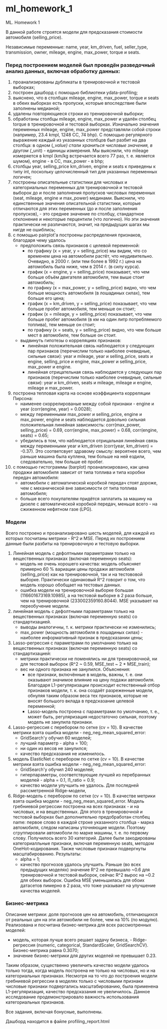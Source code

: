 # ml_homework_1
ML. Homework 1

В данной работе строятся модели для предсказания стоимости автомобиля (selling_price).

Независимые переменные: name, year, km_driven, fuel, seller_type, transmission, owner, mileage, engine, max_power, torque	и seats.

### Перед построением моделей был проведён разведочный анализ данных, включая обработку данных:
1) проанализированы дубликаты в тренировочной и тестовой выборках;
2) построен дашборд с помощью библиотеки ydata-profiling;
3) выяснено, что в столбцах mileage, engine, max_power, torque и seats в обеих выборках есть пропуски, которые впоследствие были заполнены медианой;
4) удалены повторяющиеся строки из тренировочной выборки;
5) обработаны столбцы mileage, engine, max_power и удалён столбец torque в тренировочной и тестовой выборках. Изначально значения переменных mileage, engine, max_power представляли собой строки (например, 23.4 kmpl, 1248 CC, 74 bhp). С помощью регулярного выражение каждый из указанных столбцов был разбит на два столбца: в одном (*_value) стали храниться числовые значения, в другом (*_unit) - единицы измерения. Мы выяснили, что mileage измеряется в kmpl (km/kg встречается всего 77 раз, т. е. является шумом), engine - в CC, max_power - в bhp;
6) столбцы year, selling_price km_driven, engine и seats к приведены к типу int, поскольку целочисленный тип для указанных переменных логичен;
7) построены описательные статистики для числовых и категориальных переменных для тренировочной и тестовой выборок до и после заполнения пропусков числовых переменных (seat, mileage, engine и max_power) мединами. Выяснили, что единственные значения описательной статистики, которые отличаются для этих переменных (до и после заполнения пропусков), - это среднее значение по столбцу, стандартное отклонение и некоторые перцентили (что логично). Но эти значения практически не различаются, значит, на предыдущих шагах мы нигде не ошиблись;
8) с помощью pairplot'a построены распределения признаков, благодаря чему удалось
   * предположить связь признаков с целевой переменной:
     * по графику (x = year, y = selling_price) мы видим, что со временем цена на автомобили растёт, что неудивительно. Очевидно, в 2000 г. (или тем более в 1992 г.) цена на автомобиль была ниже, чем в 2014 г. (в силу курса).
     * график (x = engine, y = selling_price) показывает, что чем больше объём двигателя автомобиля, тем выше стоит автомобиль;
     * по графику (x = max_power, y = selling_price) видно, что чем больше мощность автомобиля (в лошадиных силах), тем больше его цена;
     * график (x = km_driven, y = selling_price) показывает, что чем больше пробег автомобиля, тем меньше он стоит;
     * график (x = mileage, y = selling_price) показывает, что чем больше пробег автомобиля (в км на один литр потребляемого топлива), тем меньше он стоит;
     * по графику (x = seats, y = selling_price) видно, что чем больше мест в автомобиле, тем больше он стоит.
   * выдвинуть гипотезы о корреляциях признаков:
     * линейная положительная связь наблюдается у следующих пар признаков (перечислим только наиболее очевидные, сильные связи): year и mileage, year и selling_price, seats и engine, selling_price и engine, max_power и selling_price, max_power и engine.
     * линейная отрицательная связь наблюдается у следующих пар признаков (перечислим только наиболее очевидные, сильные связи): year и km_driven, seats и mileage, mileage и engine, mileage и max_power.
9) построена тепловая карта на основе коэффициента корреляции Пирсона:
    * наименее скоррелированые между собой признаки - engine и year (corr(engine, year) = 0.0028);
    * между переменными max_power и selling_price, engine и max_power, engine и seats наблюдается довольно сильная положительная линейная зависимость: corr(max_power, selling_price) = 0.69, corr(engine, max_power) = 0.68, corr(engine, seats) = 0.65;
    * убедились в том, что наблюдается отрицальная линейная связь между переменными year и km_driven (corr(year, km_driven) = -0.37). Это соответсвует здравому смыслу: вероятнее всего, чем раньше машина была куплена, тем больше на ней ездили, следовательно, тем больше её пробег.
10) с помощью гистограммы (barplot) проанализировано, как цена продажи автомобиля зависит от типа топлива и типа коробки передач автомобиля:
    * автомобили с автоматической коробкой передач стоят дороже, чем с механической вне зависимости от типа топлива автомобиля;
    * больше всего покупателям придётся заплатить за машину на дизеле c автоматической коробкой передач, меньше всего - на сжиженном нефятном газе (LPG).

 ### Модели
 Всего построено и проанализировано шесть моделей, для каждой из которых посчитаны метрики - R^2 и MSE. Перед их построением данные были разбиты на тренировочную и тестовую выборки.
1) Линейная модель с дефолтными параметрами только на вещественных признаках (включая переменную seats):
   * модель не очень хорошего качества: модель объясняет примерно 60 % вариации цены продажи автомобиля (selling_price) как на тренировочной, так и на тестововой выборке. Практически одинаковый R^2 говорит о том, что модель хорошо
     обобщает на тестовых данных.
   * ошибка модели на тренировочной выборке большая (116601673169.10985), а на тестовой выборке в 2 раза больше, чем на тренировочной (233002359160.8044). MSE указывает на переобучение модели.
3) линейная модель с дефолтными параметрами только на вещественных признаках (включая переменную seats) со стандартизацией.
   * выводы аналогичны, т. к. метрики практически не изменились;
   * max_power (мощность автомобиля в лошадиных силах) - наиболее информативный признак в предсказании цены;
4) Lasso-регрессия c параметрами по умолчанию только на вещественных признаках (включая переменную seats) со стандартизацией:
   * метрики практически не поменялись ни для тренировочной, ни для тестовой выборок (R^2 ~ 0.59, MSE_test ~ 2 * MSE_train);
   * вес ни одного признака не занулился. Объяснения:
     * все признаки, включённые в модель, важны, т. е. они оказывают значимое влияние на цену подажи автомобиля. Благодаря L1-регуляризации происходит естественный отбор признаков модели, т. к. она создаёт разреженные модели, обнуляя
       таким образом веса тех признаков, которые не вносят большого вклада в предсказание целевой переменной;
     * Lasso-модель построена с параметрами по умолчанию, т. е., может быть, регуляризация недостаточно сильная, поэтому модель не занулила признаки.
5) Lasso-регрессия с перебором по сетке (cv = 10). В качестве метрики взята ошибка модели - neg_neg_mean_squared_error:
   * GridSearch'у обучил 60 моделей;
   * лучший параметр - alpha = 100;
   * ни один из весов не занулился;
   * качество предсказания не изменилось.
6) модель ElasticNet с перебором по сетке (cv = 10). В качестве метрики взята ошибка модели - neg_neg_mean_squared_error:
   * GridSearch'у обучил 240 моделей;
   * гиперпараметры, соответствующие лучшей из перебранных моделей - alpha = 0.1, l1_ratio = 0.9;
   * качество модели улучшить не удалось.
Для последней рассметренной Ridge-модели, 
7) Ridge-модель с перебором по сетке (cv = 10). В качестве метрики взята ошибка модели - neg_neg_mean_squared_error. Модель гребниевой регрессии построена на всех признаках -  и на числовых, и на вещественных. Для этого в тренировочной и тестовой выборках был дополнительно предобработан столбец name: первое слово в каждой строке указанного столбца - марка автомобиля, следом написаны уточняющие модели. Поэтому сгруппировали автомоболи по марке машины, т. е. по первому слову. Получилось всего 30 категорий. Далее были закодированы категориалльные признаки, включая переменную seats, методом OneHot-кодирования. Также числовые признаки подвергнуты масштабированию. Результаты:
   * alpha = 1;
   * качество прогнозов удалось улучшить. Раньше (во всех предыдущих моделях) значение R^2 не превышало ~0.6 для тренировочной и тестовой выборок, сейчас R^2 вырос на ~0.2 для обеих выборок. Ошибка MSE уменьшилась для обоих датасетов
     пимерно в 2 раза, что тоже указывает на улучшение качества моделей.

### Бизнес-метрика
Описание метрики: доля прогнозов цен на автомобиль, отличающихся от реальных цен на эти автомобили не более, чем на 10% (по модулю).
Реализована и посчитана бизнес-метрика для всех рассмотренных моделей:
* модель, которая лучше всего решает задачу бизнеса, - Ridge-регрессия (numeric, categorical, StandardScaler, GridSearchCV). Бизнес-метрика равна 0.3070;
* значение бизнес-метрики для других моделей не превышает 0.23.

Таким образом, существенно увеличить качество модели удалось только тогда, когда модель построена не только на числовых, но и на категориальных признаках. Несмотря на то что до построения модели гребниевой регрессии в моделях только с числовыми признаки числовые признаки подвергались масштабированию, была применена L1-регуляризация, качество предсказания не увеличилось. Данное исследование продемонстрировало важность использования категориальных признаков.

Все задания, включая бонусные, выполнены.

Дашборд находится в файле profiling_report.html



























